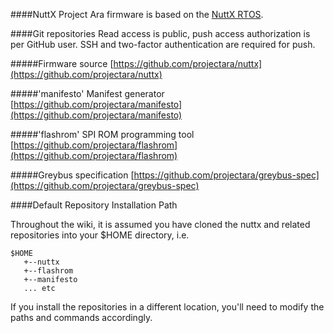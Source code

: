 ####NuttX
Project Ara firmware is based on the
[NuttX RTOS](http://www.nuttx.org).
<!-- 
While this provides us with a number of useful features and a useful
base of code to build on, in general we would like to minimize the
number of NuttX interfaces that we rely on. The quality of the code base
is somewhat lacking; there is only a single author, the commits are
loose and fast, there is an insane amount of duplicated code, and we
have not reviewed or tested many of the code paths or features. In
general we would like the ability to migrate our code base off of this
RTOS if we find that NuttX does not provide us the interfaces we need,
or if we find any horrible bugs that waste our debugging time.
-->

####Git repositories
Read access is public, push access authorization is per GitHub user. SSH and two-factor authentication are required for push.

#####Firmware source
[https://github.com/projectara/nuttx](https://github.com/projectara/nuttx)  

#####'manifesto' Manifest generator
[https://github.com/projectara/manifesto](https://github.com/projectara/manifesto)  

#####'flashrom' SPI ROM programming tool
[https://github.com/projectara/flashrom](https://github.com/projectara/flashrom)  

#####Greybus specification
[https://github.com/projectara/greybus-spec](https://github.com/projectara/greybus-spec)  

####Default Repository Installation Path

Throughout the wiki, it is assumed you have cloned the nuttx and related repositories into your $HOME directory,
i.e. 
```
$HOME
   +--nuttx
   +--flashrom
   +--manifesto  
   ... etc
```

If you install the repositories in a different location, you'll need to modify the paths and commands accordingly.